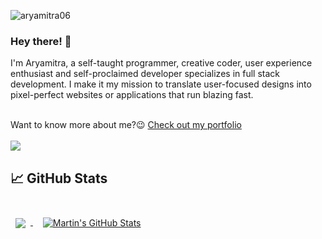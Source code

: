 <p align="left"> <img src="https://komarev.com/ghpvc/?username=aryamitra06&label=Profile%20views&color=0e75b6&style=flat" alt="aryamitra06" />
<h3> Hey there! 👋</h2>
<p>I'm Aryamitra, a self-taught programmer, creative coder, user experience enthusiast and self-proclaimed developer specializes in full stack development. I make it my mission to translate user-focused designs into pixel-perfect websites or applications that run blazing fast.</p>
<br>
<span>Want to know more about me?😉 <a href="https://aryamitra.netlify.app">Check out my portfolio</a></span>
<br>
<br>
<img src="https://activity-graph.herokuapp.com/graph?username=aryamitra06&theme=react-dark">
 	
<!-- ## 📌 Pinned Repositories

<br>

<a href="https://github.com/aryamitra06/markswise">
  <img align="center" style="margin:0.5rem" src="https://github-readme-stats.vercel.app/api/pin/?username=aryamitra06&repo=markswise&title_color=ffffff&text_color=c9cacc&icon_color=4AB197&bg_color=1A2B34" />
</a>

<a href="https://github.com/aryamitra06/inotebook">
  <img align="center" style="margin:0.5rem" src="https://github-readme-stats.vercel.app/api/pin/?username=aryamitra06&repo=inotebook&title_color=ffffff&text_color=c9cacc&icon_color=4AB197&bg_color=1A2B34" />
</a>

<a href="https://github.com/aryamitra06/codefront-ide">
  <img align="center" style="margin:0.5rem" src="https://github-readme-stats.vercel.app/api/pin/?username=aryamitra06&repo=codefront-ide&title_color=ffffff&text_color=c9cacc&icon_color=4AB197&bg_color=1A2B34" />
</a>

<a href="https://github.com/aryamitra06/7bit-hamming-code-solver">
  <img align="center" style="margin:0.5rem" src="https://github-readme-stats.vercel.app/api/pin/?username=aryamitra06&repo=7bit-hamming-code-solver&title_color=ffffff&text_color=c9cacc&icon_color=4AB197&bg_color=1A2B34" />
</a>

<a href="https://github.com/aryamitra06/textify">
  <img align="center" style="margin:0.5rem" src="https://github-readme-stats.vercel.app/api/pin/?username=aryamitra06&repo=textify&title_color=ffffff&text_color=c9cacc&icon_color=4AB197&bg_color=1A2B34" />
</a>
  
<br>
<br> -->
  
## &#x1f4c8; GitHub Stats

<br>

<a href="https://github.com/aryamitra06">
  <img align="center" style="margin:0.5rem" src="https://github-readme-stats.vercel.app/api/top-langs/?username=aryamitra06&hide=html,css&title_color=ffffff&text_color=c9cacc&icon_color=4AB197&bg_color=1A2B34" />
</a>
&nbsp;
<a href="https://github.com/aryamitra06">
  <img align="center" style="margin:0.5rem" src="https://github-readme-stats.vercel.app/api?username=aryamitra06&show_icons=true&line_height=27&count_private=true&title_color=ffffff&text_color=c9cacc&icon_color=4AB097&bg_color=1A2B34" alt="Martin's GitHub Stats" />
</a>



<br>
<br>



